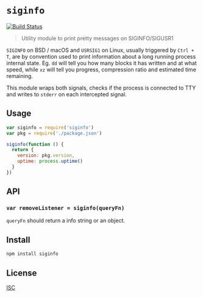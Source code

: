 # `siginfo`

[![Build Status](https://travis-ci.org/emilbayes/siginfo.svg?branch=master)](https://travis-ci.org/eemilbayes/siginfo)

> Utility module to print pretty messages on SIGINFO/SIGUSR1

`SIGINFO` on BSD / macOS and `USRSIG1` on Linux, usually triggered by
`Ctrl + T`, are by convention used to print information about
a long running process internal state. Eg. `dd` will tell you how many blocks it
has written and at what speed, while `xz` will tell you progress, compression
ratio and estimated time remaining.

This module wraps both signals, checks if the process is connected to TTY and
writes to `stderr` on each intercepted signal.

## Usage

```js
var siginfo = require('siginfo')
var pkg = require('./package.json')

siginfo(function () {
  return {
    version: pkg.version,
    uptime: process.uptime()
  }
})

```

## API

### `var removeListener = siginfo(queryFn)`

`queryFn` should return a info string or an object.

## Install

```sh
npm install siginfo
```

## License

[ISC](LICENSE)

